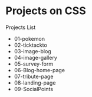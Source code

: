 # Projects on CSS

Projects List

- 01-pokemon
- 02-ticktackto
- 03-image-blog
- 04-image-gallery
- 05-survey-form
- 06-Blog-home-page
- 07-tribute-page
- 08-landing-page
- 09-SocialPoints